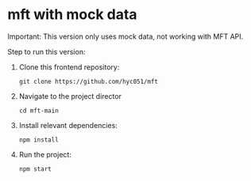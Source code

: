 # mft with mock data
Important: This version only uses mock data, not working with MFT API.

Step to run this version:

1. Clone this frontend repository:

    `git clone https://github.com/hyc051/mft`

2. Navigate to the project director

   `cd mft-main`

4. Install relevant dependencies:
  
   `npm install`

6. Run the project:
  
   `npm start`
